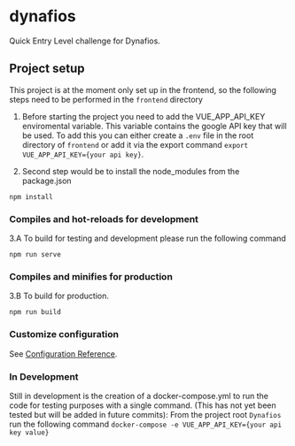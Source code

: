 # dynafios
Quick Entry Level challenge for Dynafios.

## Project setup
This project is at the moment only set up in the frontend, so the following steps need to be performed in the `frontend` directory 

1. Before starting the project you need to add the VUE_APP_API_KEY enviromental variable. This variable contains the google API key that will be used. To add this you can either create a `.env` file in the root directory of `frontend` or add it via the export command `export VUE_APP_API_KEY={your api key}`.

2. Second step would be to install the node_modules from the package.json 
```
npm install
```

### Compiles and hot-reloads for development
3.A To build for testing and development please run the following command
```
npm run serve
```

### Compiles and minifies for production
3.B To build for production.
```
npm run build
```

### Customize configuration
See [Configuration Reference](https://cli.vuejs.org/config/).

### In Development
Still in development is the creation of a docker-compose.yml to run the code for testing purposes with a single command. (This has not yet been tested but will be added in future commits):
From the project root `Dynafios` run the following command
`docker-compose -e VUE_APP_API_KEY={your api key value}`
